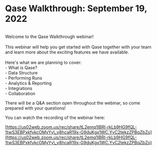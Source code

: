 # Qase Walkthrough: September 19, 2022

<figure><img src="https://qase.intercom-attachments-1.com/i/o/600750348/200553f9cb9b2dcaba45ca96/banner.png" alt=""><figcaption></figcaption></figure>

Welcome to the Qase Walkthrough webinar!\
\
This webinar will help you get started with Qase together with your team and learn more about the exciting features we have available.\
\
Here's what we are planning to cover:\
\- What is Qase?\
\- Data Structure\
\- Performing Runs\
\- Analytics & Reporting\
\- Integrations\
\- Collaboration

There will be a Q\&A section open throughout the webinar, so come prepared with your questions!

You can watch the recording of the webinar here:

[https://us02web.zoom.us/rec/share/tL2emq1lBRl-rkLb9HG9fQL-1twS3EBPxkfvkcOMyYy\_y8hcaR19x-G9duKgx1WC.YvC2tekzZPBqZbZo](https://us02web.zoom.us/rec/share/tL2emq1lBRl-rkLb9HG9fQL-1twS3EBPxkfvkcOMyYy\_y8hcaR19x-G9duKgx1WC.YvC2tekzZPBqZbZo)
